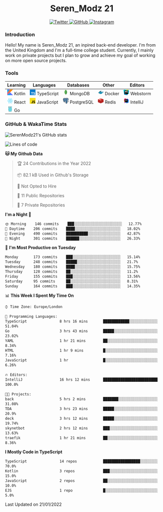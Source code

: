 <div align="center">
  <h1>Seren_Modz 21</h1>
  <a href="https://twitter.com/SerenModz21">
    <img alt="Twitter" src="https://img.shields.io/badge/twitter%20-%231DA1F2.svg?&style=for-the-badge&logo=Twitter&logoColor=white">
  </a>
  <a href="https://github.com/SerenModz21">
    <img alt="GitHub" src="https://img.shields.io/badge/github%20-%23121011.svg?&style=for-the-badge&logo=github&logoColor=white">
  </a>
  <a href="https://www.instagram.com/serenmodz21">
    <img alt="Instagram" src="https://img.shields.io/badge/instagram%20-%23E4405F.svg?&style=for-the-badge&logo=Instagram&logoColor=white">
  </a>
</div>

### Introduction

Hello! My name is Seren_Modz 21, an inpired back-end developer. I'm from the United Kingdom and I'm a full-time college student. Currently, I mainly work on private projects but I plan to grow and achieve my goal of working on more open source projects. 

### Tools

 **Learning**                                        | **Languages**                                               | **Databases**                                               | **Other**                                           | **Editors**                                                  
-----------------------------------------------------|-------------------------------------------------------------|-------------------------------------------------------------|-----------------------------------------------------|--------------------------------------------------------------
 <img width="19px" src="./assets/kotlin.svg"> Kotlin | <img width="19px" src="./assets/typescript.svg"> TypeScript | <img width="19px" src="./assets/mongodb.svg"> MongoDB       | <img width="19px" src="./assets/docker.svg"> Docker | <img width="19px" src="./assets/webstorm.svg"> Webstorm      
 <img width="19px" src="./assets/react.svg"> React   | <img width="19px" src="./assets/javascript.svg"> JavaScript | <img width="19px" src="./assets/postgresql.svg"> PostgreSQL | <img width="19px" src="./assets/redis.svg"> Redis   | <img width="19px" src="./assets/intellij-idea.svg"> IntelliJ
 <img width="19px" src="./assets/go.svg"> Go         |                                                             |                                                             |                                                     |                                                                                                               

### GitHub & WakaTime Stats

![SerenModz21's GitHub stats](https://github-readme-stats.vercel.app/api?username=SerenModz21&show_icons=true&theme=dark)

<!--START_SECTION:waka-->
![Lines of code](https://img.shields.io/badge/From%20Hello%20World%20I%27ve%20Written-35811%20lines%20of%20code-blue)

**🐱 My Github Data** 

> 🏆 24 Contributions in the Year 2022
 > 
> 📦 82.1 kB Used in Github's Storage 
 > 
> 🚫 Not Opted to Hire
 > 
> 📜 11 Public Repositories 
 > 
> 🔑 7 Private Repositories  
 > 
**I'm a Night 🦉** 

```text
🌞 Morning    146 commits    ███░░░░░░░░░░░░░░░░░░░░░░   12.77% 
🌆 Daytime    206 commits    ████░░░░░░░░░░░░░░░░░░░░░   18.02% 
🌃 Evening    490 commits    ██████████░░░░░░░░░░░░░░░   42.87% 
🌙 Night      301 commits    ██████░░░░░░░░░░░░░░░░░░░   26.33%

```
📅 **I'm Most Productive on Tuesday** 

```text
Monday       173 commits    ███░░░░░░░░░░░░░░░░░░░░░░   15.14% 
Tuesday      248 commits    █████░░░░░░░░░░░░░░░░░░░░   21.7% 
Wednesday    180 commits    ████░░░░░░░░░░░░░░░░░░░░░   15.75% 
Thursday     128 commits    ██░░░░░░░░░░░░░░░░░░░░░░░   11.2% 
Friday       155 commits    ███░░░░░░░░░░░░░░░░░░░░░░   13.56% 
Saturday     95 commits     ██░░░░░░░░░░░░░░░░░░░░░░░   8.31% 
Sunday       164 commits    ███░░░░░░░░░░░░░░░░░░░░░░   14.35%

```


📊 **This Week I Spent My Time On** 

```text
⌚︎ Time Zone: Europe/London

💬 Programming Languages: 
TypeScript               8 hrs 16 mins       ████████████░░░░░░░░░░░░░   51.04% 
Go                       3 hrs 43 mins       █████░░░░░░░░░░░░░░░░░░░░   23.02% 
YAML                     1 hr 21 mins        ██░░░░░░░░░░░░░░░░░░░░░░░   8.34% 
HTML                     1 hr 9 mins         █░░░░░░░░░░░░░░░░░░░░░░░░   7.16% 
JavaScript               1 hr                █░░░░░░░░░░░░░░░░░░░░░░░░   6.26%

🔥 Editors: 
IntelliJ                 16 hrs 12 mins      █████████████████████████   100.0%

🐱‍💻 Projects: 
back                     5 hrs 2 mins        ███████░░░░░░░░░░░░░░░░░░   31.08% 
TDA                      3 hrs 23 mins       █████░░░░░░░░░░░░░░░░░░░░   20.9% 
deck                     3 hrs 12 mins       █████░░░░░░░░░░░░░░░░░░░░   19.74% 
skynetbot                2 hrs 12 mins       ███░░░░░░░░░░░░░░░░░░░░░░   13.63% 
traefik                  1 hr 21 mins        ██░░░░░░░░░░░░░░░░░░░░░░░   8.36%

```

**I Mostly Code in TypeScript** 

```text
TypeScript               14 repos            █████████████████░░░░░░░░   70.0% 
Kotlin                   3 repos             ███░░░░░░░░░░░░░░░░░░░░░░   15.0% 
JavaScript               2 repos             ██░░░░░░░░░░░░░░░░░░░░░░░   10.0% 
EJS                      1 repo              █░░░░░░░░░░░░░░░░░░░░░░░░   5.0%

```



 Last Updated on 21/01/2022
<!--END_SECTION:waka-->
